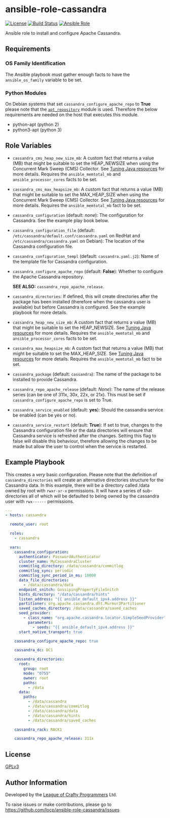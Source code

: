 # ansible-role-cassandra

[![License](https://img.shields.io/github/license/locp/ansible-role-cassandra.svg?style=flat-square)](https://github.com/locp/ansible-role-cassandra/blob/master/LICENSE)
[![Build Status](https://travis-ci.org/locp/ansible-role-cassandra.svg?branch=develop)](https://travis-ci.org/locp/ansible-role-cassandra)
[![Ansible Role](https://img.shields.io/ansible/role/d/25368.svg?style=flat-square)](https://galaxy.ansible.com/locp/cassandra/)

Ansible role to install and configure Apache Cassandra.

## Requirements

### OS Family Identification
The Ansible playbook must gather enough facts to have the `ansible_os_family`
variable to be set.

### Python Modules
On Debian systems that set `cassandra_configure_apache_repo` to **True** please
note that the
[`apt_repository`](http://docs.ansible.com/ansible/latest/modules/apt_repository_module.html)
module is used.  Therefore the below requirements are needed on the host that
executes this module.

* python-apt (python 2)
* python3-apt (python 3)

## Role Variables

* `cassandra_cms_heap_new_size_mb`:
  A custom fact that returns a value (MB) that might be suitable to set the
  HEAP_NEWSIZE when using the Concurrent Mark Sweep (CMS) Collector.  See
  [Tuning Java resources](https://docs.datastax.com/en/cassandra/2.1/cassandra/operations/ops_tune_jvm_c.html)
  for more details.  Requires the `ansible_memtotal_mb` and
  `ansible_processor_cores` facts to be set.

* `cassandra_cms_max_heapsize_mb`:
  A custom fact that returns a value (MB) that might be suitable to set the
  MAX_HEAP_SIZE when using the Concurrent Mark Sweep (CMS) Collector.  See
  [Tuning Java resources](https://docs.datastax.com/en/cassandra/2.1/cassandra/operations/ops_tune_jvm_c.html)
  for more details.  Requires the `ansible_memtotal_mb` fact to be set.

* `cassandra_configuration` (default: *none*):
  The configuration for Cassandra.  See the example play book below.

* `cassandra_configuration_file` (default:
  `/etc/cassandra/default.conf/cassandra.yaml` on RedHat and
  `/etc/cassandra/cassandra.yaml` on Debian):
  The location of the Cassandra configuration file.

* `cassandra_configuration_templ` (default: `cassandra.yaml.j2`):
  Name of the template file for Cassandra configuration.

* `cassandra_configure_apache_repo` (default: **False**):
  Whether to configure the Apache Cassandra repository.

  **SEE ALSO:** `cassandra_repo_apache_release`.

* `cassandra_directories`:
  If defined, this will create directories after the package has been
  installed (therefore when the cassandra user is available) but before
  Cassandra is configured.  See the example playbook for more details.

* `cassandra_heap_new_size_mb`:
  A custom fact that returns a value (MB) that might be suitable to set the
  HEAP_NEWSIZE.  See
  [Tuning Java resources](https://docs.datastax.com/en/cassandra/2.1/cassandra/operations/ops_tune_jvm_c.html)
  for more details.  Requires the `ansible_memtotal_mb` and
  `ansible_processor_cores` facts to be set.

* `cassandra_max_heapsize_mb`:
  A custom fact that returns a value (MB) that might be suitable to set the
  MAX_HEAP_SIZE.  See
  [Tuning Java resources](https://docs.datastax.com/en/cassandra/2.1/cassandra/operations/ops_tune_jvm_c.html)
  for more details.  Requires the `ansible_memtotal_mb` fact to be set.

* `cassandra_package` (default: `cassandra`):
  The name of the package to be installed to provide Cassandra.

* `cassandra_repo_apache_release` (default: *None*):
  The name of the release series (can be one of 311x, 30x, 22x, or 21x).  This
  must be set if `cassandra_configure_apache_repo` is set to True.

* `cassandra_service_enabled` (default: **yes**):
  Should the cassandra service be enabled (can be yes or no).

* `cassandra_service_restart` (default: **True**):
  If set to true, changes to the Cassandra configuration file or the data
  directories will ensure that Cassandra service is refreshed after the
  changes.  Setting this flag to false will disable this behaviour, therefore
  allowing the changes to be made but allow the user to control when the service
  is restarted.

## Example Playbook

This creates a *very* basic configuration.  Please note that the
definition of `cassandra_directories` will
create an alternative directories structure for the Cassandra data.
In this example, there will be a directory called /data owned by root
with `rwxr-xr-x` permissions.  It will have a series of sub-directories
all of which will be defaulted to being owned by the cassandra user
with `rwx------` permissions.

```YAML
---
- hosts: cassandra

  remote_user: root

  roles:
    - cassandra

  vars:
    cassandra_configuration:
      authenticator: PasswordAuthenticator
      cluster_name: MyCassandraCluster
      commitlog_directory: /data/cassandra/commitlog
      commitlog_sync: periodic
      commitlog_sync_period_in_ms: 10000
      data_file_directories:
        - /data/cassandra/data
      endpoint_snitch: GossipingPropertyFileSnitch
      hints_directory: "/data/cassandra/hints"
      listen_address: "{{ ansible_default_ipv4.address }}"
      partitioner: org.apache.cassandra.dht.Murmur3Partitioner
      saved_caches_directory: /data/cassandra/saved_caches
      seed_provider:
        - class_name: "org.apache.cassandra.locator.SimpleSeedProvider"
          parameters:
            - seeds: "{{ ansible_default_ipv4.address }}"
      start_native_transport: true

    cassandra_configure_apache_repo: true

    cassandra_dc: DC1

    cassandra_directories:
      root:
        group: root
        mode: "0755"
        owner: root
        paths:
          - /data
      data:
        paths:
          - /data/cassandra
          - /data/cassandra/commitlog
          - /data/cassandra/data
          - /data/cassandra/hints
          - /data/cassandra/saved_caches

    cassandra_rack: RACK1

    cassandra_repo_apache_release: 311x
```

## License

[GPLv3](https://github.com/locp/ansible-role-cassandra/blob/develop/LICENSE)

## Author Information

Developed by the
[League of Crafty Programmers](http://www.locp.co.uk) Ltd.

To raise issues or make contributions, please go to
https://github.com/locp/ansible-role-cassandra/issues
